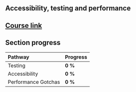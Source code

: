 ## Accessibility, testing and performance

## [Course link](https://developer.android.com/courses/pathways/jetpack-compose-for-android-developers-4)

## Section progress

| Pathway             | Progress  |
|:--------------------|:----------|
| Testing             | **0 %**   |
| Accessibility       | **0 %**   |
| Performance Gotchas | **0 %**   |
